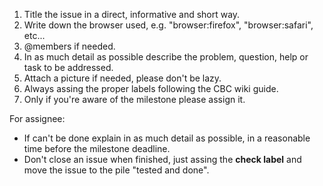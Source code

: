 1. Title the issue in a direct, informative and short way. 
2. Write down the browser used, e.g. "browser:firefox", "browser:safari", etc...
3. @members if needed.
4. In as much detail as possible describe the problem, question, help or task to be addressed.
5. Attach a picture if needed, please don't be lazy.
6. Always assing the proper labels following the CBC wiki guide.
7. Only if you're aware of the milestone please assign it.

For assignee:

-  If can't be done explain in as much detail as possible, in a reasonable time before the milestone deadline.
-  Don't close an issue when finished, just assing the **check label** and move the issue to the pile "tested and done".
